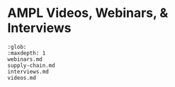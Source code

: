 # AMPL Videos, Webinars, & Interviews

```{toctree}
:glob:
:maxdepth: 1
webinars.md
supply-chain.md
interviews.md
videos.md
```